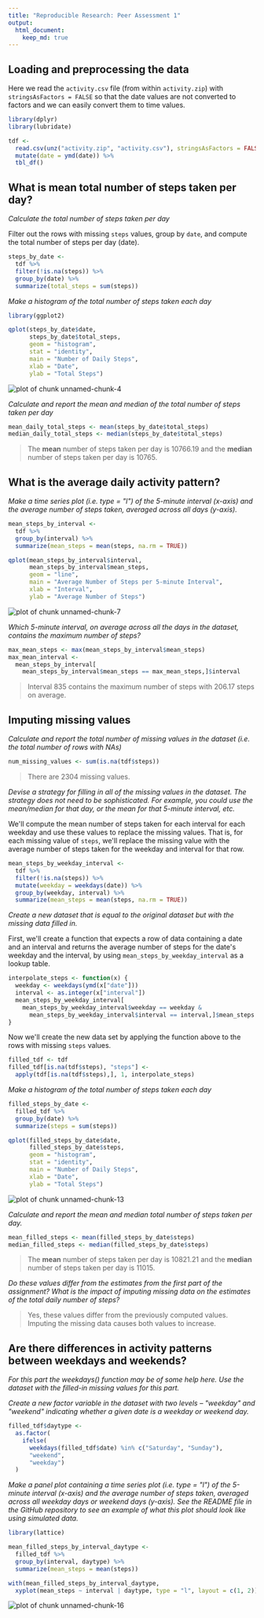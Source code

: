 ```yaml
---
title: "Reproducible Research: Peer Assessment 1"
output: 
  html_document:
    keep_md: true
---
```


## Loading and preprocessing the data



Here we read the `activity.csv` file (from within `activity.zip`) with `stringsAsFactors = FALSE` so that the date values are not converted to factors and we can easily convert them to time values.


```r
library(dplyr)
library(lubridate)

tdf <-
  read.csv(unz("activity.zip", "activity.csv"), stringsAsFactors = FALSE) %>%
  mutate(date = ymd(date)) %>%
  tbl_df()
```

## What is mean total number of steps taken per day?

*Calculate the total number of steps taken per day*

Filter out the rows with missing `steps` values, group by `date`, and compute the total number of steps per day (date).


```r
steps_by_date <-
  tdf %>%
  filter(!is.na(steps)) %>%
  group_by(date) %>%
  summarize(total_steps = sum(steps))
```

*Make a histogram of the total number of steps taken each day*


```r
library(ggplot2)

qplot(steps_by_date$date,
      steps_by_date$total_steps,
      geom = "histogram",
      stat = "identity",
      main = "Number of Daily Steps",
      xlab = "Date",
      ylab = "Total Steps")
```

![plot of chunk unnamed-chunk-4](figure/unnamed-chunk-4-1.png) 

*Calculate and report the mean and median of the total number of steps taken per day*


```r
mean_daily_total_steps <- mean(steps_by_date$total_steps)
median_daily_total_steps <- median(steps_by_date$total_steps)
```

> The **mean** number of steps taken per day is 10766.19 and the **median** number of steps taken per day is 10765.

## What is the average daily activity pattern?

*Make a time series plot (i.e. type = "l") of the 5-minute interval (x-axis) and the average number of steps taken, averaged across all days (y-axis).*


```r
mean_steps_by_interval <-
  tdf %>%
  group_by(interval) %>%
  summarize(mean_steps = mean(steps, na.rm = TRUE))
```


```r
qplot(mean_steps_by_interval$interval,
      mean_steps_by_interval$mean_steps,
      geom = "line",
      main = "Average Number of Steps per 5-minute Interval",
      xlab = "Interval",
      ylab = "Average Number of Steps")
```

![plot of chunk unnamed-chunk-7](figure/unnamed-chunk-7-1.png) 

*Which 5-minute interval, on average across all the days in the dataset, contains the maximum number of steps?*


```r
max_mean_steps <- max(mean_steps_by_interval$mean_steps)
max_mean_interval <-
  mean_steps_by_interval[
    mean_steps_by_interval$mean_steps == max_mean_steps,]$interval
```

> Interval 835 contains the maximum number of steps with 206.17 steps on average.

## Imputing missing values

*Calculate and report the total number of missing values in the dataset (i.e. the total number of rows with NAs)*


```r
num_missing_values <- sum(is.na(tdf$steps))
```

> There are 2304 missing values.

*Devise a strategy for filling in all of the missing values in the dataset. The strategy does not need to be sophisticated. For example, you could use the mean/median for that day, or the mean for that 5-minute interval, etc.*

We'll compute the mean number of steps taken for each interval for each weekday and use these values to replace the missing values. That is, for each missing value of `steps`, we'll replace the missing value with the average number of steps taken for the weekday and interval for that row.


```r
mean_steps_by_weekday_interval <-
  tdf %>%
  filter(!is.na(steps)) %>%
  mutate(weekday = weekdays(date)) %>%
  group_by(weekday, interval) %>%
  summarize(mean_steps = mean(steps, na.rm = TRUE))
```

*Create a new dataset that is equal to the original dataset but with the missing data filled in.*

First, we'll create a function that expects a row of data containing a date and an interval and returns the average number of steps for the date's weekday and the interval, by using `mean_steps_by_weekday_interval` as a lookup table.


```r
interpolate_steps <- function(x) {
  weekday <- weekdays(ymd(x["date"]))
  interval <- as.integer(x["interval"])
  mean_steps_by_weekday_interval[
    mean_steps_by_weekday_interval$weekday == weekday &
      mean_steps_by_weekday_interval$interval == interval,]$mean_steps
}
```

Now we'll create the new data set by applying the function above to the rows with missing `steps` values.


```r
filled_tdf <- tdf
filled_tdf[is.na(tdf$steps), "steps"] <-
  apply(tdf[is.na(tdf$steps),], 1, interpolate_steps)
```

*Make a histogram of the total number of steps taken each day*


```r
filled_steps_by_date <-
  filled_tdf %>%
  group_by(date) %>%
  summarize(steps = sum(steps))

qplot(filled_steps_by_date$date,
      filled_steps_by_date$steps,
      geom = "histogram",
      stat = "identity",
      main = "Number of Daily Steps",
      xlab = "Date",
      ylab = "Total Steps")
```

![plot of chunk unnamed-chunk-13](figure/unnamed-chunk-13-1.png) 

*Calculate and report the mean and median total number of steps taken per day.*


```r
mean_filled_steps <- mean(filled_steps_by_date$steps)
median_filled_steps <- median(filled_steps_by_date$steps)
```

> The **mean** number of steps taken per day is 10821.21 and the **median** number of steps taken per day is 11015.

*Do these values differ from the estimates from the first part of the assignment? What is the impact of imputing missing data on the estimates of the total daily number of steps?*

> Yes, these values differ from the previously computed values. Imputing the missing data causes both values to increase.

## Are there differences in activity patterns between weekdays and weekends?

*For this part the weekdays() function may be of some help here. Use the dataset with the filled-in missing values for this part.*

*Create a new factor variable in the dataset with two levels – "weekday" and "weekend" indicating whether a given date is a weekday or weekend day.*


```r
filled_tdf$daytype <-
  as.factor(
    ifelse(
      weekdays(filled_tdf$date) %in% c("Saturday", "Sunday"),
      "weekend",
      "weekday")
  )
```

*Make a panel plot containing a time series plot (i.e. type = "l") of the 5-minute interval (x-axis) and the average number of steps taken, averaged across all weekday days or weekend days (y-axis). See the README file in the GitHub repository to see an example of what this plot should look like using simulated data.*


```r
library(lattice)

mean_filled_steps_by_interval_daytype <-
  filled_tdf %>%
  group_by(interval, daytype) %>%
  summarize(mean_steps = mean(steps))

with(mean_filled_steps_by_interval_daytype,
  xyplot(mean_steps ~ interval | daytype, type = "l", layout = c(1, 2)))
```

![plot of chunk unnamed-chunk-16](figure/unnamed-chunk-16-1.png) 

